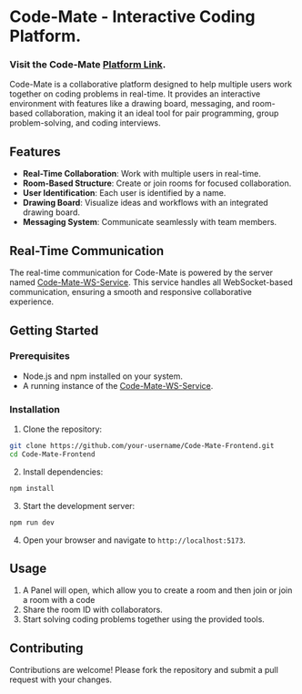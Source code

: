 # Code-Mate - Interactive Coding Platform.

### Visit the Code-Mate [Platform Link](https://code-mate-ten.vercel.app/).

Code-Mate is a collaborative platform designed to help multiple users work together on coding problems in real-time. It provides an interactive environment with features like a drawing board, messaging, and room-based collaboration, making it an ideal tool for pair programming, group problem-solving, and coding interviews.

## Features

- **Real-Time Collaboration**: Work with multiple users in real-time.
- **Room-Based Structure**: Create or join rooms for focused collaboration.
- **User Identification**: Each user is identified by a name.
- **Drawing Board**: Visualize ideas and workflows with an integrated drawing board.
- **Messaging System**: Communicate seamlessly with team members.

## Real-Time Communication

The real-time communication for Code-Mate is powered by the server named [Code-Mate-WS-Service](https://github.com/Harshjain09012004/Code-Mate-WS-Service). This service handles all WebSocket-based communication, ensuring a smooth and responsive collaborative experience.

## Getting Started

### Prerequisites

- Node.js and npm installed on your system.
- A running instance of the [Code-Mate-WS-Service](https://github.com/Harshjain09012004/Code-Mate-WS-Service).

### Installation

1. Clone the repository:
  ```bash
  git clone https://github.com/your-username/Code-Mate-Frontend.git
  cd Code-Mate-Frontend
  ```

2. Install dependencies:
  ```bash
  npm install
  ```

3. Start the development server:
  ```bash
  npm run dev
  ```

4. Open your browser and navigate to `http://localhost:5173`.

## Usage

1. A Panel will open, which allow you to create a room and then join or join a room with a code
2. Share the room ID with collaborators.
3. Start solving coding problems together using the provided tools.

## Contributing

Contributions are welcome! Please fork the repository and submit a pull request with your changes.

